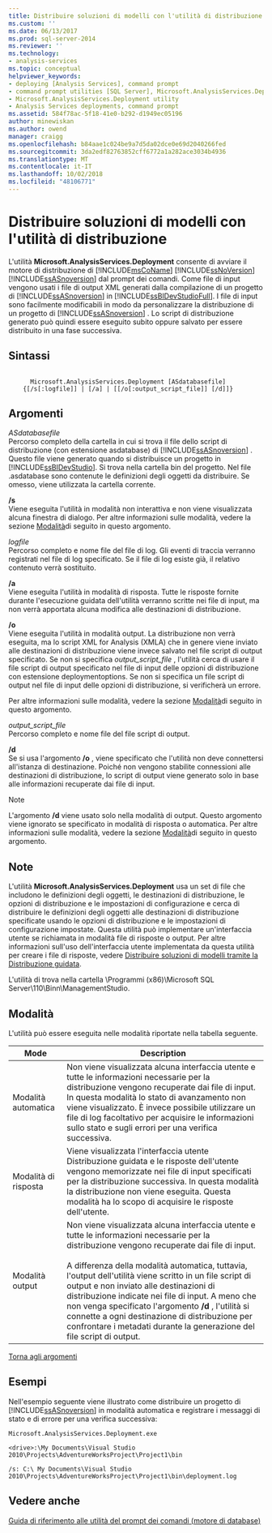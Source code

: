 ```yaml
---
title: Distribuire soluzioni di modelli con l'utilità di distribuzione | Microsoft Docs
ms.custom: ''
ms.date: 06/13/2017
ms.prod: sql-server-2014
ms.reviewer: ''
ms.technology:
- analysis-services
ms.topic: conceptual
helpviewer_keywords:
- deploying [Analysis Services], command prompt
- command prompt utilities [SQL Server], Microsoft.AnalysisServices.Deployment
- Microsoft.AnalysisServices.Deployment utility
- Analysis Services deployments, command prompt
ms.assetid: 584f78ac-5f18-41e0-b292-d1949ec05196
author: minewiskan
ms.author: owend
manager: craigg
ms.openlocfilehash: b84aae1c024be9a7d5da02dce0e69d2040266fed
ms.sourcegitcommit: 3da2edf82763852cff6772a1a282ace3034b4936
ms.translationtype: MT
ms.contentlocale: it-IT
ms.lasthandoff: 10/02/2018
ms.locfileid: "48106771"
---
```

# <a name="deploy-model-solutions-with-the-deployment-utility"></a>Distribuire soluzioni di modelli con l'utilità di distribuzione
  L'utilità **Microsoft.AnalysisServices.Deployment** consente di avviare il motore di distribuzione di [!INCLUDE[msCoName](../../includes/msconame-md.md)] [!INCLUDE[ssNoVersion](../../includes/ssnoversion-md.md)] [!INCLUDE[ssASnoversion](../../includes/ssasnoversion-md.md)] dal prompt dei comandi. Come file di input vengono usati i file di output XML generati dalla compilazione di un progetto di [!INCLUDE[ssASnoversion](../../includes/ssasnoversion-md.md)] in [!INCLUDE[ssBIDevStudioFull](../../includes/ssbidevstudiofull-md.md)]. I file di input sono facilmente modificabili in modo da personalizzare la distribuzione di un progetto di [!INCLUDE[ssASnoversion](../../includes/ssasnoversion-md.md)] . Lo script di distribuzione generato può quindi essere eseguito subito oppure salvato per essere distribuito in una fase successiva.  
  
## <a name="syntax"></a>Sintassi  
  
```  
  
      Microsoft.AnalysisServices.Deployment [ASdatabasefile]   
    {[/s[:logfile]] | [/a] | [[/o[:output_script_file]] [/d]]}  
```  
  
##  <a name="Arguments"></a> Argomenti  
 *ASdatabasefile*  
 Percorso completo della cartella in cui si trova il file dello script di distribuzione (con estensione asdatabase) di [!INCLUDE[ssASnoversion](../../includes/ssasnoversion-md.md)] . Questo file viene generato quando si distribuisce un progetto in [!INCLUDE[ssBIDevStudio](../../includes/ssbidevstudio-md.md)]. Si trova nella cartella bin del progetto. Nel file .asdatabase sono contenute le definizioni degli oggetti da distribuire. Se omesso, viene utilizzata la cartella corrente.  
  
 **/s**  
 Viene eseguita l'utilità in modalità non interattiva e non viene visualizzata alcuna finestra di dialogo. Per altre informazioni sulle modalità, vedere la sezione [Modalità](#Modes)di seguito in questo argomento.  
  
 *logfile*  
 Percorso completo e nome file del file di log. Gli eventi di traccia verranno registrati nel file di log specificato. Se il file di log esiste già, il relativo contenuto verrà sostituito.  
  
 **/a**  
 Viene eseguita l'utilità in modalità di risposta. Tutte le risposte fornite durante l'esecuzione guidata dell'utilità verranno scritte nei file di input, ma non verrà apportata alcuna modifica alle destinazioni di distribuzione.  
  
 **/o**  
 Viene eseguita l'utilità in modalità output. La distribuzione non verrà eseguita, ma lo script XML for Analysis (XMLA) che in genere viene inviato alle destinazioni di distribuzione viene invece salvato nel file script di output specificato. Se non si specifica *output_script_file* , l'utilità cerca di usare il file script di output specificato nel file di input delle opzioni di distribuzione con estensione deploymentoptions. Se non si specifica un file script di output nel file di input delle opzioni di distribuzione, si verificherà un errore.  
  
 Per altre informazioni sulle modalità, vedere la sezione [Modalità](#Modes)di seguito in questo argomento.  
  
 *output_script_file*  
 Percorso completo e nome file del file script di output.  
  
 **/d**  
 Se si usa l'argomento **/o** , viene specificato che l'utilità non deve connettersi all'istanza di destinazione. Poiché non vengono stabilite connessioni alle destinazioni di distribuzione, lo script di output viene generato solo in base alle informazioni recuperate dai file di input.  
  
> [!NOTE]  
>  L'argomento **/d** viene usato solo nella modalità di output. Questo argomento viene ignorato se specificato in modalità di risposta o automatica. Per altre informazioni sulle modalità, vedere la sezione [Modalità](#Modes)di seguito in questo argomento.  
  
## <a name="remarks"></a>Note  
 L'utilità **Microsoft.AnalysisServices.Deployment** usa un set di file che includono le definizioni degli oggetti, le destinazioni di distribuzione, le opzioni di distribuzione e le impostazioni di configurazione e cerca di distribuire le definizioni degli oggetti alle destinazioni di distribuzione specificate usando le opzioni di distribuzione e le impostazioni di configurazione impostate. Questa utilità può implementare un'interfaccia utente se richiamata in modalità file di risposte o output. Per altre informazioni sull'uso dell'interfaccia utente implementata da questa utilità per creare i file di risposte, vedere [Distribuire soluzioni di modelli tramite la Distribuzione guidata](deploy-model-solutions-using-the-deployment-wizard.md).  
  
 L'utilità di trova nella cartella \Programmi (x86)\Microsoft SQL Server\110\Binn\ManagementStudio.  
  
##  <a name="Modes"></a> Modalità  
 L'utilità può essere eseguita nelle modalità riportate nella tabella seguente.  
  
|Mode|Description|  
|----------|-----------------|  
|Modalità automatica|Non viene visualizzata alcuna interfaccia utente e tutte le informazioni necessarie per la distribuzione vengono recuperate dai file di input. In questa modalità lo stato di avanzamento non viene visualizzato. È invece possibile utilizzare un file di log facoltativo per acquisire le informazioni sullo stato e sugli errori per una verifica successiva.|  
|Modalità di risposta|Viene visualizzata l'interfaccia utente Distribuzione guidata e le risposte dell'utente vengono memorizzate nei file di input specificati per la distribuzione successiva. In questa modalità la distribuzione non viene eseguita. Questa modalità ha lo scopo di acquisire le risposte dell'utente.|  
|Modalità output|Non viene visualizzata alcuna interfaccia utente e tutte le informazioni necessarie per la distribuzione vengono recuperate dai file di input.<br /><br /> A differenza della modalità automatica, tuttavia, l'output dell'utilità viene scritto in un file script di output e non inviato alle destinazioni di distribuzione indicate nei file di input. A meno che non venga specificato l'argomento **/d** , l'utilità si connette a ogni destinazione di distribuzione per confrontare i metadati durante la generazione del file script di output.|  
  
 [Torna agli argomenti](#Arguments)  
  
## <a name="examples"></a>Esempi  
 Nell'esempio seguente viene illustrato come distribuire un progetto di [!INCLUDE[ssASnoversion](../../includes/ssasnoversion-md.md)] in modalità automatica e registrare i messaggi di stato e di errore per una verifica successiva:  
  
 `Microsoft.AnalysisServices.Deployment.exe`  
  
 `<drive>:\My Documents\Visual Studio 2010\Projects\AdventureWorksProject\Project1\bin`  
  
 `/s: C:\ My Documents\Visual Studio 2010\Projects\AdventureWorksProject\Project1\bin\deployment.log`  
  
## <a name="see-also"></a>Vedere anche  
 [Guida di riferimento alle utilità del prompt dei comandi &#40;motore di database&#41;](../../tools/command-prompt-utility-reference-database-engine.md)  
  
  
